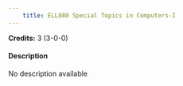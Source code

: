 ```yaml
---
    title: ELL880 Special Topics in Computers-I
---
```

**Credits:** 3 (3-0-0)



#### Description 
No description available